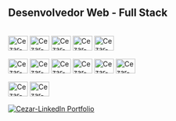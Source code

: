 <h2>Desenvolvedor Web - Full Stack</h2>

</br>

<div style="display: inline_block">
	<img align="center" alt="Cezar-CSharp" height="30" width="40" src="https://cdn.jsdelivr.net/gh/devicons/devicon/icons/csharp/csharp-original.svg" />
	<img align="center" alt="Cezar-.NetCore" height="30" width="40" src="https://cdn.jsdelivr.net/gh/devicons/devicon/icons/dotnetcore/dotnetcore-original.svg" />
 	<img align="center" alt="Cezar-Java" height="30" width="40" src="https://cdn.jsdelivr.net/gh/devicons/devicon/icons/java/java-original.svg" />
        <img align="center" alt="Cezar-Spring" height="30" width="40" src="https://cdn.jsdelivr.net/gh/devicons/devicon/icons/spring/spring-original.svg" />
	<img align="center" alt="Cezar-C" height="30" width="40" src="https://cdn.jsdelivr.net/gh/devicons/devicon/icons/c/c-original.svg" />
	</br></br>
	<img align="center" alt="Cezar-Angular" height="30" width="40" src="https://cdn.jsdelivr.net/gh/devicons/devicon@latest/icons/angular/angular-original.svg" />
	<img align="center" alt="Cezar-JS" height="30" width="40" src="https://cdn.jsdelivr.net/gh/devicons/devicon/icons/javascript/javascript-original.svg" />
        <img align="center" alt="Cezar-TS" height="30" width="40" src="https://cdn.jsdelivr.net/gh/devicons/devicon@latest/icons/typescript/typescript-original.svg" />
	<img align="center" alt="Cezar-HTML" height="30" width="40" src="https://cdn.jsdelivr.net/gh/devicons/devicon/icons/html5/html5-original.svg" />
        <img align="center" alt="Cezar-CSS" height="30" width="40" src="https://cdn.jsdelivr.net/gh/devicons/devicon/icons/css3/css3-original.svg" />
	<img align="center" alt="Cezar-Bootstrap" height="30" width="40" src="https://cdn.jsdelivr.net/gh/devicons/devicon/icons/bootstrap/bootstrap-original.svg" />
        </br></br>
        <img align="center" alt="Cezar-SQLServer" height="30" width="40" src="https://cdn.jsdelivr.net/gh/devicons/devicon/icons/microsoftsqlserver/microsoftsqlserver-plain.svg" />
        <img align="center" alt="Cezar-PostgreSQL" height="30" width="40" src="https://cdn.jsdelivr.net/gh/devicons/devicon/icons/postgresql/postgresql-original.svg" />
</div>

</br>

<div>
	<a target="_blank" href="https://www.linkedin.com/in/cézar-dias-martins-5b450b260">
		<img target="blank" alt="Cezar-LinkedIn" src="https://img.shields.io/badge/LinkedIn-0077B5?style=for-the-badge&logo=linkedin&logoColor=white"/>
	</a>
	<a target="_blank" href="https://cezardiasmartins.netlify.app">Portfolio</a>
</div>
